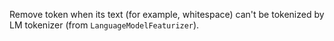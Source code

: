 Remove token when its text (for example, whitespace) can't be tokenized by LM tokenizer (from `LanguageModelFeaturizer`).
